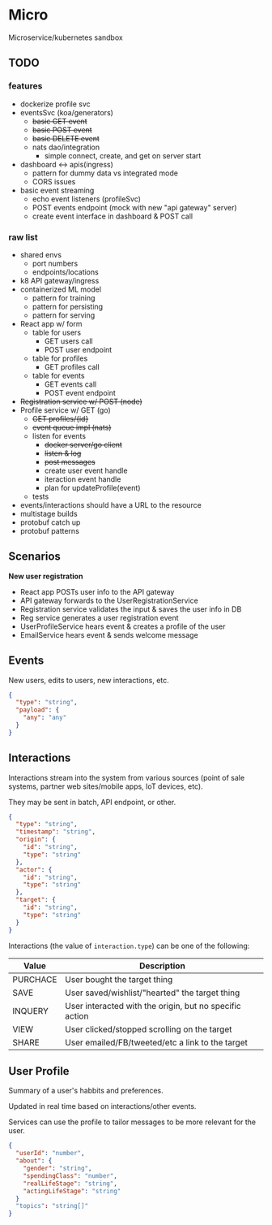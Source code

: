 # Micro

Microservice/kubernetes sandbox

## TODO

### features
* dockerize profile svc
* eventsSvc (koa/generators)
  * ~~basic GET event~~
  * ~~basic POST event~~
  * ~~basic DELETE event~~
  * nats dao/integration
    * simple connect, create, and get on server start
* dashboard <-> apis(ingress)
  * pattern for dummy data vs integrated mode
  * CORS issues
* basic event streaming
  * echo event listeners (profileSvc)
  * POST events endpoint (mock with new "api gateway" server)
  * create event interface in dashboard & POST call

### raw list
* shared envs
  * port numbers
  * endpoints/locations
* k8 API gateway/ingress
* containerized ML model
  * pattern for training
  * pattern for persisting
  * pattern for serving
* React app w/ form
  * table for users
    * GET users call
    * POST user endpoint
  * table for profiles
    * GET profiles call
  * table for events
    * GET events call
    * POST event endpoint
* ~~Registration service w/ POST (node)~~
* Profile service w/ GET (go)
  * ~~GET profiles/{id}~~
  * ~~event queue impl (nats)~~
  * listen for events
    * ~~docker server/go client~~
    * ~~listen & log~~
    * ~~post messages~~
    * create user event handle
    * iteraction event handle
    * plan for updateProfile(event) 
  * tests
* events/interactions should have a URL to the resource
* multistage builds
* protobuf catch up
* protobuf patterns

## Scenarios

**New user registration**
* React app POSTs user info to the API gateway
* API gateway forwards to the UserRegistrationService
* Registration service validates the input & saves the user info in DB
* Reg service generates a user registration event
* UserProfileService hears event & creates a profile of the user
* EmailService hears event & sends welcome message

## Events

New users, edits to users, new interactions, etc.

```json
{
  "type": "string",
  "payload": {
    "any": "any"
  }
}
```

## Interactions

Interactions stream into the system from various sources (point of sale systems, partner web sites/mobile apps, IoT devices, etc).

They may be sent in batch, API endpoint, or other.

```json
{
  "type": "string",
  "timestamp": "string",
  "origin": {
    "id": "string",
    "type": "string"
  },
  "actor": {
    "id": "string",
    "type": "string"
  },
  "target": {
    "id": "string",
    "type": "string"
  }
}
```

Interactions (the value of `interaction.type`) can be one of the following:

| Value    | Description                                             |
| -------- | ------------------------------------------------------- |
| PURCHACE | User bought the target thing                            |
| SAVE     | User saved/wishlist/"hearted" the target thing          |
| INQUERY  | User interacted with the origin, but no specific action |
| VIEW     | User clicked/stopped scrolling on the target            |
| SHARE    | User emailed/FB/tweeted/etc a link to the target        |

## User Profile

Summary of a user's habbits and preferences.

Updated in real time based on interactions/other events.

Services can use the profile to tailor messages to be more relevant for the user.

```json
{
  "userId": "number",
  "about": {
    "gender": "string",
    "spendingClass": "number",
    "realLifeStage": "string",
    "actingLifeStage": "string"
  }
  "topics": "string[]"
}
```
